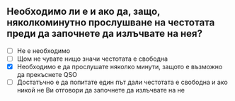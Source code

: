 ## Необходимо ли е и ако да, защо, няколкоминутно прослушване на честотата преди да започнете да излъчвате на нея?

<!-- Верният отговор е отбелязан с [X] -->

- [ ] Не е необходимо
- [ ] Щом не чувате нищо значи честотата е свободна
- [X] Необходимо е да прослушате няколко минути, защото е възможно да прекъснете QSO
- [ ] Достатъчно е да попитате един път дали честотата е свободна и ако никой не Ви отговори да започнете да излъчвате на не
